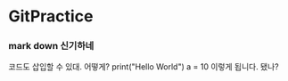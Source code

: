 GitPractice
============

### mark down 신기하네

코드도 삽입할 수 있대.
어떻게?
    print("Hello World")
    a = 10
이렇게 됩니다.
됐나?

